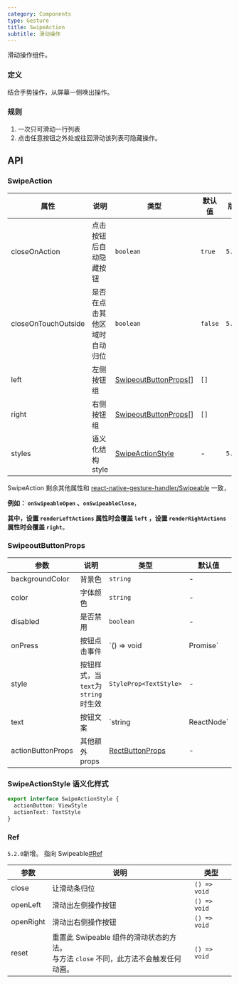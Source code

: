 ```yaml
---
category: Components
type: Gesture
title: SwipeAction
subtitle: 滑动操作
---
```


滑动操作组件。

### 定义
结合手势操作，从屏幕一侧唤出操作。

### 规则
1. 一次只可滑动一行列表
2. 点击任意按钮之外处或往回滑动该列表可隐藏操作。

## API

### SwipeAction

| 属性 | 说明 | 类型 | 默认值 | 版本 |
|-----|-----|------|-------|------|
| closeOnAction | 点击按钮后自动隐藏按钮   | `boolean` | `true` | `5.2.0` |
| closeOnTouchOutside | 是否在点击其他区域时自动归位 | `boolean` | `false` | `5.2.0` |
| left          | 左侧按钮组      | [SwipeoutButtonProps](/components/swipe-action-cn#swipeoutbuttonprops)[] | `[]` | |
| right         | 右侧按钮组      | [SwipeoutButtonProps](/components/swipe-action-cn#swipeoutbuttonprops)[] | `[]` | |
| styles        | 语义化结构 style | [SwipeActionStyle](/components/swipe-action-cn#swipeactionstyle-语义化样式) | - | `5.2.0` |

SwipeAction 剩余其他属性和 [react-native-gesture-handler/Swipeable](https://docs.swmansion.com/react-native-gesture-handler/docs/components/swipeable/) 一致，

**例如： `onSwipeableOpen` 、`onSwipeableClose`**，


**其中，设置 `renderLeftActions` 属性时会覆盖 `left` ，设置 `renderRightActions` 属性时会覆盖 `right`**。

### SwipeoutButtonProps

| 参数 | 说明 | 类型 | 默认值 | 版本 |
|-----|------|------|------|------|
| backgroundColor | 背景色 | `string` | - | |
| color | 字体颜色 | `string` | - | |
| disabled | 是否禁用 | `boolean` | - | |
| onPress | 按钮点击事件 | `() => void | Promise<any>` | - | `5.2.0`支持异步 |
| style | 按钮样式，当`text`为`string`时生效 | `StyleProp<TextStyle>` | - | |
| text | 按钮文案 | `string | ReactNode` | - | |
| actionButtonProps | 其他额外props | [RectButtonProps](https://docs.swmansion.com/react-native-gesture-handler/docs/components/buttons/#rectbutton) | - | `5.2.0` |

### SwipeActionStyle 语义化样式

```typescript
export interface SwipeActionStyle {
  actionButton: ViewStyle
  actionText: TextStyle
}
```

### Ref

`5.2.0`新增。 指向 Swipeable[#Ref](https://docs.swmansion.com/react-native-gesture-handler/docs/components/swipeable/#methods)

| 参数 | 说明 | 类型 |
|-----|------|------|
| close | 让滑动条归位 | `() => void` |
| openLeft | 滑动出左侧操作按钮 | `() => void` |
| openRight | 滑动出右侧操作按钮 | `() => void` |
| reset | 重置此 Swipeable 组件的滑动状态的方法。<br/>与方法 `close` 不同，此方法不会触发任何动画。 | `() => void` |
